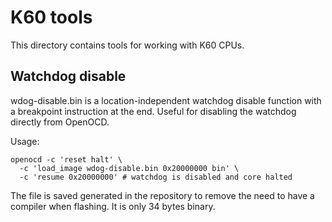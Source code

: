 K60 tools
=========

This directory contains tools for working with K60 CPUs.

Watchdog disable
----------------

wdog-disable.bin is a location-independent watchdog disable function with a
breakpoint instruction at the end. Useful for disabling the watchdog directly
from OpenOCD.

Usage:

    openocd -c 'reset halt' \
      -c 'load_image wdog-disable.bin 0x20000000 bin' \
      -c 'resume 0x20000000' # watchdog is disabled and core halted

The file is saved generated in the repository to remove the need to have a
compiler when flashing. It is only 34 bytes binary.
